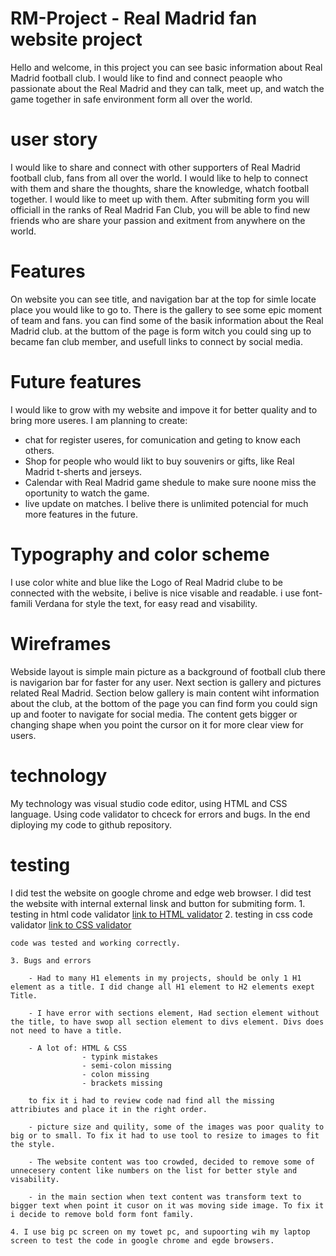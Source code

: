 # RM-Project - Real Madrid fan website project

Hello and welcome, in this project you can see basic information about Real Madrid football club. I would like to find and connect peaople who passionate about the Real Madrid and they can talk, meet up, and watch the game together in safe environment form all over the world. 

# user story 

I would like to share and connect with other supporters of Real Madrid football club, fans from all over the world. I would like to help to connect with them and share the thoughts, share the knowledge, whatch football together. I would like to meet up with them. After submiting form you will officiall in the ranks of Real Madrid Fan Club, you will be able to find new friends who are share your passion and exitment from anywhere on the world. 

# Features 

On website you can see title, and navigation bar at the top for simle locate place you would like to go to. There is the gallery to see some epic moment of team and fans. you can find some of the basik information about the Real Madrid club. at the buttom of the page is form witch you could sing up to became fan club member, and usefull links to connect by social media.

# Future features 

I would like to grow with my website and impove it for better quality and to bring more useres. I am planning to create:
- chat for register useres, for comunication and geting to know each others.
- Shop for people who would likt to buy souvenirs or gifts, like Real Madrid t-sherts and jerseys.
- Calendar with Real Madrid game shedule to make sure noone miss the oportunity to watch the game.
- live update on matches.
I belive there is unlimited potencial for much more features in the future.  

# Typography and color scheme 

I use color white and blue like the Logo of Real Madrid clube to be connected with the website, i belive is nice visable and readable. 
i use font-famili Verdana for style the text, for easy read and visability. 

#  Wireframes 

Webside layout is simple main picture as a background of football club there is navigarion bar for faster for any user. 
Next section is gallery and pictures related Real Madrid. 
Section below gallery is main content wiht information about the club, at the bottom of the page you can find form you could sign up and footer to navigate for social media.
The content gets bigger or changing shape when you point the cursor on it for more clear view for users.

# technology 

My technology was visual studio code editor, using HTML and CSS language. Using code validator to chceck for errors and bugs. In the end diploying my code to github repository.

# testing 

I did test the website on google chrome and edge web browser. I did test the website with internal external linsk and button for submiting form. 
    1. testing in html code validator [link to HTML validator](https://validator.w3.org/) 
    2. testing in css code validator [link to CSS validator](https://jigsaw.w3.org/css-validator/)
    
    code was tested and working correctly.

    3. Bugs and errors 

        - Had to many H1 elements in my projects, should be only 1 H1 element as a title. I did change all H1 element to H2 elements exept Title.

        - I have error with sections element, Had section element without the title, to have swop all section element to divs element. Divs does not need to have a title. 

        - A lot of: HTML & CSS
                    - typink mistakes 
                    - semi-colon missing 
                    - colon missing 
                    - brackets missing

        to fix it i had to review code nad find all the missing attribiutes and place it in the right order.  

        - picture size and quility, some of the images was poor quality to big or to small. To fix it had to use tool to resize to images to fit the style. 

        - The website content was too crowded, decided to remove some of unnecesery content like numbers on the list for better style and visability. 

        - in the main section when text content was transform text to bigger text when point it cusor on it was moving side image. To fix it i decide to remove bold form font family.  
    
    4. I use big pc screen on my towet pc, and supoorting wih my laptop screen to test the code in google chrome and egde browsers.

    
        